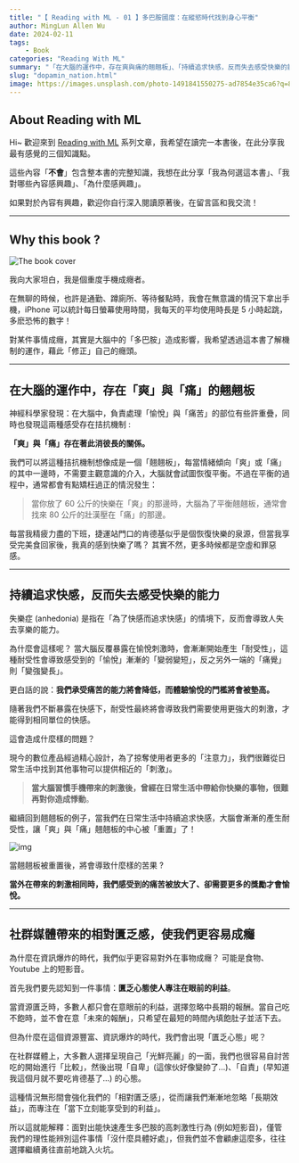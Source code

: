 ```yaml
---
title: "【 Reading with ML - 01 】多巴胺國度：在縱慾時代找到身心平衡"
author: MingLun Allen Wu
date: 2024-02-11
tags: 
    - Book
categories: "Reading With ML"
summary: "「在大腦的運作中，存在爽與痛的翹翹板」、「持續追求快感，反而失去感受快樂的能力」、「社群媒體帶來的相對匱乏感，使我們更容易成癮」" 
slug: "dopamin_nation.html"
image: https://images.unsplash.com/photo-1491841550275-ad7854e35ca6?q=80&w=3174&auto=format&fit=crop&ixlib=rb-4.0.3&ixid=M3wxMjA3fDB8MHxwaG90by1wYWdlfHx8fGVufDB8fHx8fA%3D%3D
---
```


## About Reading with ML

Hi~ 歡迎來到 [Reading with ML](https://minglunwu.com/categories/reading-with-ml/) 系列文章，我希望在讀完一本書後，在此分享我最有感覺的三個知識點。

這些內容「**不會**」包含整本書的完整知識，我想在此分享「我為何選這本書」、「我對哪些內容感興趣」、「為什麼感興趣」。

如果對於內容有興趣，歡迎你自行深入閱讀原著後，在留言區和我交流！

---

## Why this book ?

![The book cover](https://minglunwu.com/notes/2024/images/20240212/book_cover.jpg)

我向大家坦白，我是個重度手機成癮者。

在無聊的時候，也許是通勤、蹲廁所、等待餐點時，我會在無意識的情況下拿出手機，iPhone 可以統計每日螢幕使用時間，我每天的平均使用時長是 5 小時起跳，多麽恐怖的數字！

對某件事情成癮，其實是大腦中的「多巴胺」造成影響，我希望透過這本書了解機制的運作，藉此「修正」自己的癮頭。

---

## 在大腦的運作中，存在「爽」與「痛」的翹翹板

神經科學家發現：在大腦中，負責處理「愉悅」與「痛苦」的部位有些許重疊，同時也發現這兩種感受存在拮抗機制 :

**「爽」與「痛」存在著此消彼長的關係。**

我們可以將這種拮抗機制想像成是一個「翹翹板」，每當情緒傾向「爽」或「痛」的其中一邊時，不需要主觀意識的介入，大腦就會試圖恢復平衡。不過在平衡的過程中，通常都會有點矯枉過正的情況發生：

> 當你放了 60 公斤的快樂在「爽」的那邊時，大腦為了平衡翹翹板，通常會找來 80 公斤的壯漢壓在「痛」的那邊。

每當我精疲力盡的下班，捷運站門口的肯德基似乎是個恢復快樂的泉源，但當我享受完美食回家後，我真的感到快樂了嗎？ 其實不然，更多時候都是空虛和罪惡感。

---

## 持續追求快感，反而失去感受快樂的能力

失樂症 (anhedonia) 是指在「為了快感而追求快感」的情境下，反而會導致人失去享樂的能力。

為什麼會這樣呢？ 當大腦反覆暴露在愉悅刺激時，會漸漸開始產生「耐受性」，這種耐受性會導致感受到的「愉悅」漸漸的「變弱變短」，反之另外一端的「痛覺」則「變強變長」。

更白話的說：**我們承受痛苦的能力將會降低，而體驗愉悅的門檻將會被墊高。**

隨著我們不斷暴露在快感下，耐受性最終將會導致我們需要使用更強大的刺激，才能得到相同單位的快感。

這會造成什麼樣的問題？

現今的數位產品經過精心設計，為了掠奪使用者更多的「注意力」，我們很難從日常生活中找到其他事物可以提供相近的「刺激」。

> **當大腦習慣手機帶來的刺激後，曾經在日常生活中帶給你快樂的事物，很難再對你造成悸動**。

繼續回到翹翹板的例子，當我們在日常生活中持續追求快感，大腦會漸漸的產生耐受性，讓「爽」與「痛」翹翹板的中心被「重置」了！

![img](https://minglunwu.com/notes/2024/images/20240212/balance.png)

當翹翹板被重置後，將會導致什麼樣的苦果 ?

**當外在帶來的刺激相同時，我們感受到的痛苦被放大了、卻需要更多的獎勵才會愉悅。**

---

## 社群媒體帶來的相對匱乏感，使我們更容易成癮

為什麼在資訊爆炸的時代，我們似乎更容易對外在事物成癮？ 可能是食物、Youtube 上的短影音。

首先我們要先認知到一件事情：**匱乏心態使人專注在眼前的利益**。

當資源匱乏時，多數人都只會在意眼前的利益，選擇忽略中長期的報酬。當自己吃不飽時，並不會在意「未來的報酬」，只希望在最短的時間內填飽肚子並活下去。

但為什麼在這個資源豐富、資訊爆炸的時代，我們會出現「匱乏心態」呢？

在社群媒體上，大多數人選擇呈現自己「光鮮亮麗」的一面，我們也很容易自討苦吃的開始進行「比較」，然後出現「自卑」(這傢伙好像變帥了...)、「自責」(早知道我這個月就不要吃肯德基了...) 的心態。

這種情況無形間會強化我們的「相對匱乏感」，從而讓我們漸漸地忽略「長期效益」，而專注在「當下立刻能享受到的利益」。

所以這就能解釋：面對出能快速產生多巴胺的高刺激性行為 (例如短影音)，僅管我們的理性能辨別這件事情「沒什麼具體好處」，但我們並不會顧慮這麼多，往往選擇繼續勇往直前地跳入火坑。
